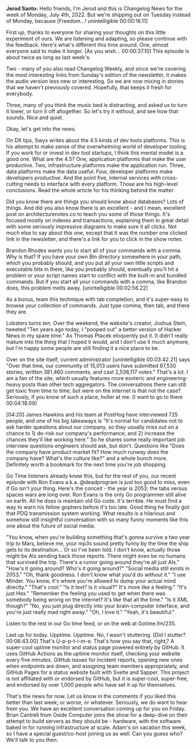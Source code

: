 **Jerod Santo:** Hello friends, I'm Jerod and this is Changelog News for the week of Monday, July 4th, 2022. But we're shipping out on Tuesday instead of Monday, because \[Freedom...! unintelligible 00:00:16.11\]

First up, thanks to everyone for sharing your thoughts on this little experiment of ours. We are listening and adapting, so please continue with the feedback. Here's what's different this time around. One, almost everyone said to make it longer. \[As you wish... 00:00:37.10\] This episode is about twice as long as last week's.

Two - many of you also read Changelog Weekly, and since we're covering the most interesting links from Sunday's edition of the newsletter, it makes the audio version less new or interesting. So we are now mixing in stories that we haven't previously covered. Hopefully, that keeps it fresh for everybody.

Three, many of you think the music bed is distracting, and asked us to turn it lower, or turn it off altogether. So let's try it without, and see how that sounds. Nice and quiet.

Okay, let's get into the news.

On DX tips, Swyx writes about the 4.5 kinds of dev tools platforms. This is his attempt to make sense of the overwhelming world of developer tooling. If you work for or invest in dev tool startups, I think this mental model is a good one. What are the 4.5? One, application platforms that make the user productive. Two, infrastructure platforms make the application run. Three, data platforms make the data useful. Four, developer platforms make developers productive. And the point five, internal services with cross-cutting needs to interface with every platform. Those are his high-level conclusions. Read the whole article for his thinking behind the matter.

Did you know there are things you should know about databases? Lots of things. And did you also know there is an excellent - and I mean, excellent post on architecturenotes.co to teach you some of those things. It's focused mostly on indexes and transactions, explaining them in great detail with some seriously impressive diagrams to make sure it all clicks. Not much else to say about this one, except that it was the number one clicked link in the newsletter, and there's a link for you to click in the show notes.

Brandon Rhodes wants you to start all of your commands with a comma. Why is that? If you have your own Bin directory somewhere in your path, which you probably should, and you put all your own little scripts and executable bits in there, like you probably should, eventually you'll hit a problem or your script names start to conflict with the built-in and bundled commands. But if you start all your commands with a comma, like Brandon does, this problem melts away. \[unintelligible 00:02:56.22\]

As a bonus, team this technique with tab completion, and it's super-easy to browse your collection of commands. Just type comma, then tab, and there they are.

Lobsters turns ten. Over the weekend, the website's creator, Joshua Stein, tweeted "Ten years ago today, I "pooped out" a better version of Hacker News in my spare time." As Thomas Ptacek eloquently put it. It didn't really mature into the thing that I hoped it would, and I don't use it much anymore, but I'm happy some people are still finding it a nice place to be.

Over on the site itself, current administrator \[unintelligible 00:03:42.21\] says "Over that time, our community of 15,013 users have submitted 87,530 stories, written 381,460 comments, and cast 2,536,117 votes." That's a lot. I am a fan of the site, which usually features more esoteric and engineering-heavy posts than other tech aggregators. The conversations there can still get toxic from time to time, but were on the internet is that not the case? Seriously, if you know of such a place, holler at me. \[I want to go to there 00:04:18.09\]

\[04:20\] James Hawkins and his team at PostHog have interviewed 725 people, and one of his big takeaways is "It's normal for candidates not to ask harder questions about our company, so they usually miss out on a chance to 1) de-risk our company's performance, and 2) increase the chances they'll like working here." So he shares some really important job interview questions engineers should ask, but don't. Questions like "Does the company have product-market fit? How much runway does the company have? What's the culture like?" and a whole bunch more. Definitely worth a bookmark for the next time you're job shopping.

Go Time listeners already know this, but for the rest of you, our recent episode with Ron Evans a.k.a. @deadprogram is just too good to miss, even if Go isn't your thing. Here's the conceit - the year is 2053; the tabs versus spaces wars are long over. Ron Evans is the only Go programmer still alive on earth. All he does is maintain old Go code. It's terrible. He must find a way to warn his fellow gophers before it's too late. Good thing he finally got that PDQ transmission system working. What results is a hilarious and somehow still insightful conversation with so many funny moments like this one about the future of social media.

"You know, when you're building something that's gonna survive a two year trip to Mars, believe me, your mp3s sound pretty funny by the time the ship gets to its destination... Or so I've been told. I don't know, actually those might be AIs sending back those reports. There might even be no humans that survived the trip. There's a rumor going around they're all just AIs." "How's it going around? Who's it going around?" "Social media still exists in 2053." "Oh, thank goodness. I don't know what you'd do without it." "I use Minder. You know, it's where you're allowed to dump your actual mind directly." "That's cool." "Is it text? Is it visual?" It's more like a feeling." "It's just Hex." "Remember the feeling you used to get when there was somebody being wrong on the internet? It's like that all the time." "Is it XML though?" "No, you just plug directly into your brain-computer interface, and you're just really mad right away." "Oh, I love it." "Yeah, it's beautiful."

Listen to the rest in our Go time feed, or on the web at Gotime.fm/235.

Last up for today. Upptime. Upptime. No, I wasn't stuttering. \[Did I stutter? 00:06:43.00\] That's U-p-p-t-i-m-e. That's how you say that, right,? A super-cool uptime monitor and status page powered entirely by GitHub. It uses GitHub Actions as the uptime monitor itself, checking your website every five minutes. GitHub issues for incident reports, opening new ones when endpoints are down, and assigning team members appropriately, and GitHub Pages for a status website built with Svelte and Sapper. This project is not affiliated with or endorsed by GitHub, but it is super-cool, super-free, and endorsed by over 1,000 people who have set it up for themselves.

That's the news for now. Let us know in the comments if you liked this better than last week; or worse, or whatever. Seriously, we do want to hear from you. We have an excellent conversation coming up for you on Friday. Brian Cantrell from Oxide Computer joins the show for a deep-dive on their attempt to build servers as they should be - hardware, with the software baked in for running infrastructure at scale. Adam's on vacation this week, so I have a special guest/co-host joining us as well. Can you guess who? We'll talk to you then.

